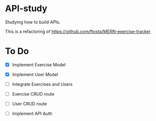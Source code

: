 # API-study

Studying how to build APIs.

This is a refactoring of https://github.com/ftosta/MERN-exercise-tracker

# To Do
- [x] Implement Exercise Model
- [x] Implement User Model
- [ ] Integrate Exercises and Users
- [ ] Exercise CRUD route
- [ ] User CRUD route
- [ ] Implement API Auth




